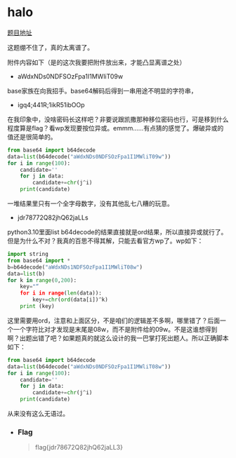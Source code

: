 # halo

[题目地址](https://adworld.xctf.org.cn/challenges/details?hash=c114f5b0-23d4-4e3a-b2f5-9d8e430dd049_2)

这题绷不住了，真的太离谱了。

附件内容如下（是的这次我要把附件放出来，才能凸显离谱之处）

- aWdxNDs0NDFSOzFpa1I1MWliT09w

base家族在向我招手。base64解码后得到一串用途不明显的字符串，

- igq4;441R;1ikR51ibOOp

在我印象中，没啥密码长这样吧？非要说跟凯撒那种移位密码也行，可是移到什么程度算是flag？看wp发现要按位异或。emmm……有点猜的感觉了。爆破异或的值还是很简单的。

```python
from base64 import b64decode
data=list(b64decode("aWdxNDs0NDFSOzFpa1I1MWliT09w"))
for i in range(100):
    candidate=''
    for j in data:
        candidate+=chr(j^i)
    print(candidate)
```

一堆结果里只有一个全字母数字，没有其他乱七八糟的玩意。

- jdr78772Q82jhQ62jaLLs

python3.10里面list b64decode的结果直接就是ord结果，所以直接异或就行了。但是为什么不对？我真的百思不得其解，只能去看官方wp了。wp如下：

```python
import string
from base64 import *
b=b64decode("aWdxNDs1NDFSOzFpa1I1MWliT08w")
data=list(b)
for k in range(0,200):
    key="“
    for i in range(len(data)):
        key+=chr(ord(data[i])^k)
    print (key)
```

这里需要用ord，注意和上面区分，不是咱们的逻辑差不多啊，哪里错了？后面一个一个字符比对才发现是末尾是08w，而不是附件给的09w。不是这谁想得到啊？出题出错了吧？如果题真的就这么设计的我一巴掌打死出题人。所以正确脚本如下：

```python
from base64 import b64decode
data=list(b64decode("aWdxNDs0NDFSOzFpa1I1MWliT08w"))
for i in range(100):
    candidate=''
    for j in data:
        candidate+=chr(j^i)
    print(candidate)
```

从来没有这么无语过。

- ### Flag
  > flag{jdr78672Q82jhQ62jaLL3}